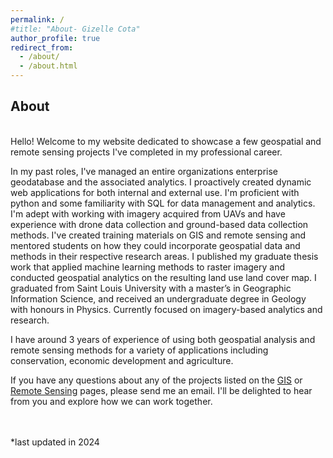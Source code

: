 ```yaml
---
permalink: /
#title: "About- Gizelle Cota"
author_profile: true
redirect_from: 
  - /about/
  - /about.html
---
```

<h2>About</h2>
<br>
Hello! Welcome to my website dedicated to showcase a few geospatial and remote sensing projects I've completed in my professional career. <br>

In my past roles, I've managed an entire organizations enterprise geodatabase and the associated analytics. I proactively created dynamic web applications for both internal and external use. I'm proficient with python and some familiarity with SQL for data management and analytics. I'm adept with working with imagery acquired from UAVs and have experience with drone data collection and ground-based data collection methods. I've created training materials on GIS and remote sensing and mentored students on how they could incorporate geospatial data and methods in their respective research areas. I published my graduate thesis work that applied machine learning methods to raster imagery and conducted geospatial analytics on the resulting land use land cover map. I graduated from Saint Louis University with a master’s in Geographic Information Science, and received an undergraduate degree in Geology with honours in Physics. Currently focused on imagery-based analytics and research. 
<br>

I have around 3 years of experience of using both geospatial analysis and remote sensing methods for a variety of applications including conservation, economic development and agriculture. 
<br>

If you have any questions about any of the projects listed on the [GIS](https://cotag11.github.io/GIS/) or [Remote Sensing](https://cotag11.github.io/RemoteSensing/) pages, please send me an email. I'll be delighted to hear from you and explore how we can work together. 


<br>
<br>
*last updated in 2024
